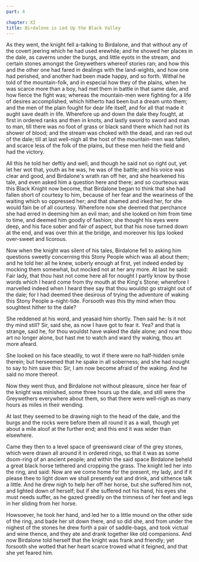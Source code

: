 ```yaml
---
part: 4

chapter: XI
title: Birdalone is Led Up the Black Valley
---
```


As they went, the knight fell a-talking to Birdalone, and that without any of the covert jeering which he had used erewhile; and he showed her places in the dale, as caverns under the burgs, and little eyots in the stream, and certain stones amongst the Greywethers whereof stories ran; and how this and the other one had fared in dealings with the land-wights, and how one had perished, and another had been made happy, and so forth. Withal he told of the mountain-folk, and in especial how they of the plains, when he was scarce more than a boy, had met them in battle in that same dale, and how fierce the fight was; whereas the mountain-men were fighting for a life of desires accomplished, which hitherto had been but a dream unto them; and the men of the plain fought for dear life itself, and for all that made it aught save death in life. Wherefore up and down the dale they fought, at first in ordered ranks and then in knots, and lastly sword to sword and man to man, till there was no foot of grass or black sand there which had not its shower of blood; and the stream was choked with the dead, and ran red out of the dale; till at last well-nigh all the host of the mountain-men was fallen, and scarce less of the folk of the plains, but these men held the field and had the victory.

All this he told her deftly and well, and though he said not so right out, yet let her wot that, youth as he was, he was of the battle; and his voice was clear and good, and Birdalone's wrath ran off her, and she hearkened his tale, and even asked him a question here and there; and so courteous was this Black Knight now become, that Birdalone began to think that she had fallen short of courtesy to him, because of her fear and the weariness of the waiting which so oppressed her; and that shamed and irked her, for she would fain be of all courtesy. Wherefore now she deemed that perchance she had erred in deeming him an evil man; and she looked on him from time to time, and deemed him goodly of fashion; she thought his eyes were deep, and his face sober and fair of aspect, but that his nose turned down at the end, and was over thin at the bridge, and moreover his lips looked over-sweet and licorous.

Now when the knight was silent of his tales, Birdalone fell to asking him questions sweetly concerning this Stony People which was all about them; and he told her all he knew, soberly enough at first, yet indeed ended by mocking them somewhat, but mocked not at her any more. At last he said: Fair lady, that thou hast not come here all for nought I partly know by those words which I heard come from thy mouth at the King's Stone; wherefore I marvelled indeed when I heard thee say that thou wouldst go straight out of the dale; for I had deemed thee desirous of trying the adventure of waking this Stony People a-night-tide. Forsooth was this thy mind when thou soughtest hither to the dale?

She reddened at his word, and yeasaid him shortly. Then said he: Is it not thy mind still? Sir, said she, as now I have got to fear it. Yea? and that is strange, said he, for thou wouldst have waked the dale alone; and now thou art no longer alone, but hast me to watch and ward thy waking, thou art more afeard.

She looked on his face steadily, to wot if there were no half-hidden smile therein; but herseemed that he spake in all soberness; and she had nought to say to him save this: Sir, I am now become afraid of the waking. And he said no more thereof.

Now they went thus, and Birdalone not without pleasure, since her fear of the knight was minished, some three hours up the dale, and still were the Greywethers everywhere about them, so that there were well-nigh as many hours as miles in their wending.

At last they seemed to be drawing nigh to the head of the dale, and the burgs and the rocks were before them all round it as a wall, though yet about a mile aloof at the further end; and this end it was wider than elsewhere.

Came they then to a level space of greensward clear of the grey stones, which were drawn all around it in ordered rings, so that it was as some doom-ring of an ancient people; and within the said space Birdalone beheld a great black horse tethered and cropping the grass. The knight led her into the ring, and said: Now are we come home for the present, my lady, and if it please thee to light down we shall presently eat and drink, and sithence talk a little. And he drew nigh to help her off her horse, but she suffered him not, and lighted down of herself; but if she suffered not his hand, his eyes she must needs suffer, as he gazed greedily on the trimness of her feet and legs in her sliding from her horse.

Howsoever, he took her hand, and led her to a little mound on the other side of the ring, and bade her sit down there, and so did she, and from under the nighest of the stones he drew forth a pair of saddle-bags, and took victual and wine thence, and they ate and drank together like old companions. And now Birdalone told herself that the knight was frank and friendly; yet forsooth she wotted that her heart scarce trowed what it feigned, and that she yet feared him.
